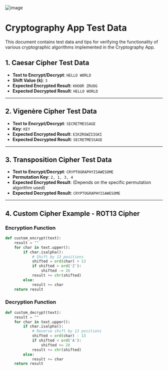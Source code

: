 ![image](https://github.com/user-attachments/assets/0827ac6d-969c-4eb7-9928-292b3525b4b5)

# Cryptography App Test Data

This document contains test data and tips for verifying the functionality of various cryptographic algorithms implemented in the Cryptography App.

## 1. Caesar Cipher Test Data
- **Text to Encrypt/Decrypt**: `HELLO WORLD`
- **Shift Value (k)**: `3`
- **Expected Encrypted Result**: `KHOOR ZRUOG`
- **Expected Decrypted Result**: `HELLO WORLD`

---

## 2. Vigenère Cipher Test Data
- **Text to Encrypt/Decrypt**: `SECRETMESSAGE`
- **Key**: `KEY`
- **Expected Encrypted Result**: `EIKZRGWZIIGKI`
- **Expected Decrypted Result**: `SECRETMESSAGE`

---

## 3. Transposition Cipher Test Data
- **Text to Encrypt/Decrypt**: `CRYPTOGRAPHYISAWESOME`
- **Permutation Key**: `2, 1, 3, 4`
- **Expected Encrypted Result**: (Depends on the specific permutation algorithm used)
- **Expected Decrypted Result**: `CRYPTOGRAPHYISAWESOME`

---

## 4. Custom Cipher Example - ROT13 Cipher
### Encryption Function
```python
def custom_encrypt(text):
    result = ""
    for char in text.upper():
        if char.isalpha():
            # Shift by 13 positions
            shifted = ord(char) + 13
            if shifted > ord('Z'):
                shifted -= 26
            result += chr(shifted)
        else:
            result += char
    return result
```
### Decryption Function
```python
def custom_decrypt(text):
    result = ""
    for char in text.upper():
        if char.isalpha():
            # Reverse shift by 13 positions
            shifted = ord(char) - 13
            if shifted < ord('A'):
                shifted += 26
            result += chr(shifted)
        else:
            result += char
    return result


